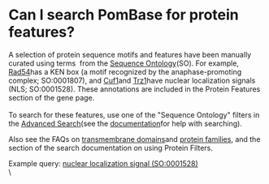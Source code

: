 # Can I search PomBase for protein features?
<!-- pombase_categories: Querying/Searching,Using Ontologies -->

A selection of protein sequence motifs and features have been manually
curated using terms  from the [Sequence
Ontology](http://sequenceontology.org/)(SO). For example,
[Rad54](/spombe/result/SPAC15A10.03c)has a KEN box (a motif recognized
by the anaphase-promoting complex; SO:0001807), and
[Cuf1](/spombe/result/SPAC31A2.11c)and
[Trz1](/spombe/result/SPAC1D4.10)have nuclear localization signals (NLS;
SO:0001528). These annotations are included in the Protein Features
section of the gene page.\
\
To search for these features, use one of the "Sequence Ontology" filters
in the [Advanced Search](/spombe/query/builder)(see the
[documentation](/documentation/advanced-search-documentation)for help
with searching).

Also see the FAQs on [transmembrane
domains](/faqs/how-can-i-find-proteins-have-transmembrane-domains)and
[protein
families](/faqs/how-can-i-find-all-s-pombe-proteins-particular-protein-family),
and the section of the search documentation on using Protein Filters.

Example query: [nuclear localization signal
(SO:0001528)](/spombe/query/builder?filter=37&value=%5B%7B%22param%22:%7B%22filter_1%22:%7B%22filter%22:%2229%22,%22query%22:%22SO:0001528%22%7D%7D,%22filter_count%22:%221%22%7D%5D)\
\


